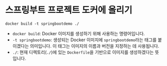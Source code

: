 # 스프링부트 프로젝트 도커에 올리기
```
docker build -t springbootdemo ./
```
- `docker build`: Docker 이미지를 생성하기 위해 사용하는 명령어입니다.
- `-t springbootdemo`: 생성되는 Docker 이미지에 `springbootdemo`라는 태그를 붙이겠다는 의미입니다. 이 태그는 이미지의 이름과 버전을 지정하는 데 사용됩니다.
- `./`: 현재 디렉토리(`./`)에 있는 `Dockerfile`을 기반으로 이미지를 생성하겠다는 뜻입니다. 
